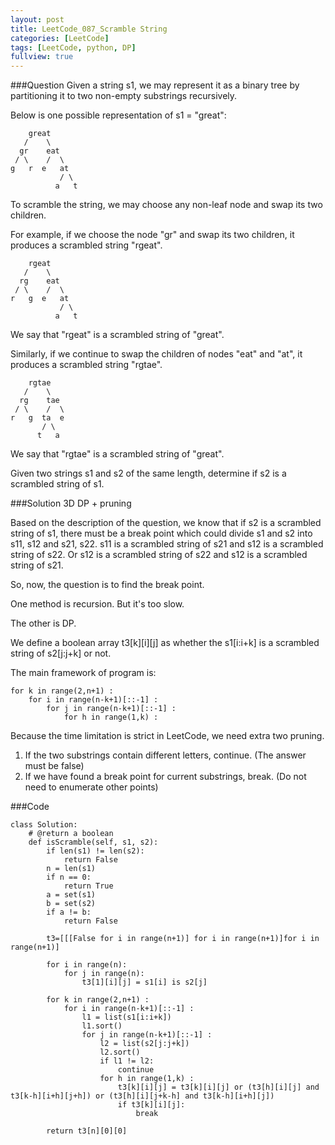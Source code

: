 ```yaml
---
layout: post
title: LeetCode_087_Scramble String
categories: [LeetCode]
tags: [LeetCode, python, DP]
fullview: true
---
```

###Question
Given a string s1, we may represent it as a binary tree by partitioning it to two non-empty substrings recursively.

Below is one possible representation of s1 = "great":

	    great
	   /    \
	  gr    eat
	 / \    /  \
	g   r  e   at
	           / \
	          a   t
	          
To scramble the string, we may choose any non-leaf node and swap its two children.

For example, if we choose the node "gr" and swap its two children, it produces a scrambled string "rgeat".

	    rgeat
	   /    \
	  rg    eat
	 / \    /  \
	r   g  e   at
	           / \
	          a   t	          
	          
We say that "rgeat" is a scrambled string of "great".

Similarly, if we continue to swap the children of nodes "eat" and "at", it produces a scrambled string "rgtae".

	    rgtae
	   /    \
	  rg    tae
	 / \    /  \
	r   g  ta  e
    	   / \
		  t   a	          
	          
We say that "rgtae" is a scrambled string of "great".

Given two strings s1 and s2 of the same length, determine if s2 is a scrambled string of s1.


###Solution
3D DP + pruning

Based on the description of the question, we know that if s2 is a scrambled string of s1, there must be a break point which could divide s1 and s2 into s11, s12 and s21, s22. s11 is a scrambled string of s21 and s12 is a scrambled string of s22. Or s12 is a scrambled string of s22 and s12 is a scrambled string of s21.

So, now, the question is to find the break point.

One method is recursion. But it's too slow.

The other is DP. 

We define a boolean array t3[k][i][j] as whether the s1[i:i+k] is a scrambled string of s2[j:j+k] or not.

The main framework of program is:

	for k in range(2,n+1) :
		for i in range(n-k+1)[::-1] :
			for j in range(n-k+1)[::-1] :
				for h in range(1,k) :

Because the time limitation is strict in LeetCode, we need extra two pruning.

1. If the two substrings contain different letters, continue. (The answer must be false)
2. If we have found a break point for current substrings, break. (Do not need to enumerate other points)


###Code
	   
	class Solution:
		# @return a boolean
		def isScramble(self, s1, s2):
			if len(s1) != len(s2):
				return False
			n = len(s1)
			if n == 0:
				return True
			a = set(s1)
			b = set(s2)
			if a != b:
				return False
			
			t3=[[[False for i in range(n+1)] for i in range(n+1)]for i in range(n+1)]
			
			for i in range(n):
				for j in range(n):
					t3[1][i][j] = s1[i] is s2[j]

			for k in range(2,n+1) :
				for i in range(n-k+1)[::-1] :
					l1 = list(s1[i:i+k])
					l1.sort()
					for j in range(n-k+1)[::-1] :
						l2 = list(s2[j:j+k])
						l2.sort()
						if l1 != l2:
							continue
						for h in range(1,k) :
							t3[k][i][j] = t3[k][i][j] or (t3[h][i][j] and t3[k-h][i+h][j+h]) or (t3[h][i][j+k-h] and t3[k-h][i+h][j])
							if t3[k][i][j]: 
								break
			
			return t3[n][0][0]	          